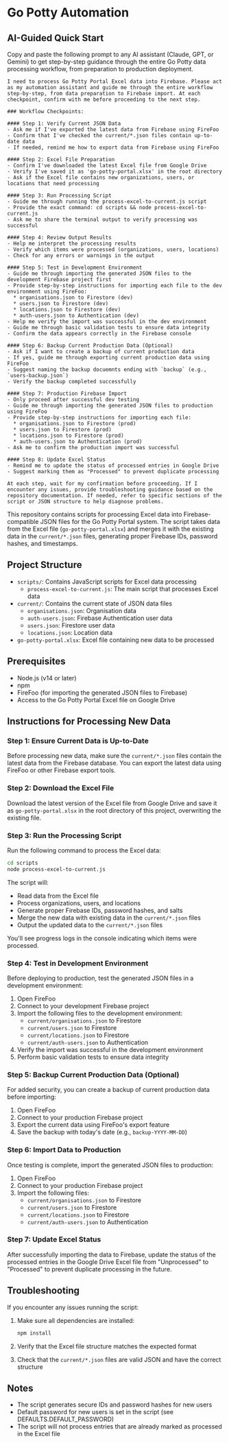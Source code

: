 # Go Potty Automation

## AI-Guided Quick Start
Copy and paste the following prompt to any AI assistant (Claude, GPT, or Gemini) to get step-by-step guidance through the entire Go Potty data processing workflow, from preparation to production deployment.

```
I need to process Go Potty Portal Excel data into Firebase. Please act as my automation assistant and guide me through the entire workflow step-by-step, from data preparation to Firebase import. At each checkpoint, confirm with me before proceeding to the next step.

### Workflow Checkpoints:

#### Step 1: Verify Current JSON Data
- Ask me if I've exported the latest data from Firebase using FireFoo
- Confirm that I've checked the current/*.json files contain up-to-date data
- If needed, remind me how to export data from Firebase using FireFoo

#### Step 2: Excel File Preparation
- Confirm I've downloaded the latest Excel file from Google Drive
- Verify I've saved it as 'go-potty-portal.xlsx' in the root directory
- Ask if the Excel file contains new organizations, users, or locations that need processing

#### Step 3: Run Processing Script
- Guide me through running the process-excel-to-current.js script
- Provide the exact command: cd scripts && node process-excel-to-current.js
- Ask me to share the terminal output to verify processing was successful

#### Step 4: Review Output Results
- Help me interpret the processing results
- Verify which items were processed (organizations, users, locations)
- Check for any errors or warnings in the output

#### Step 5: Test in Development Environment
- Guide me through importing the generated JSON files to the development Firebase project first
- Provide step-by-step instructions for importing each file to the dev environment using FireFoo:
  * organisations.json to Firestore (dev)
  * users.json to Firestore (dev)
  * locations.json to Firestore (dev)
  * auth-users.json to Authentication (dev)
- Help me verify the import was successful in the dev environment
- Guide me through basic validation tests to ensure data integrity
- Confirm the data appears correctly in the Firebase console

#### Step 6: Backup Current Production Data (Optional)
- Ask if I want to create a backup of current production data
- If yes, guide me through exporting current production data using FireFoo
- Suggest naming the backup docuemnts ending with `backup` (e.g., `users-backup.json`)
- Verify the backup completed successfully

#### Step 7: Production Firebase Import
- Only proceed after successful dev testing
- Guide me through importing the generated JSON files to production using FireFoo
- Provide step-by-step instructions for importing each file:
  * organisations.json to Firestore (prod)
  * users.json to Firestore (prod)
  * locations.json to Firestore (prod)
  * auth-users.json to Authentication (prod)
- Ask me to confirm the production import was successful

#### Step 8: Update Excel Status
- Remind me to update the status of processed entries in Google Drive
- Suggest marking them as "Processed" to prevent duplicate processing

At each step, wait for my confirmation before proceeding. If I encounter any issues, provide troubleshooting guidance based on the repository documentation. If needed, refer to specific sections of the script or JSON structure to help diagnose problems.
```

This repository contains scripts for processing Excel data into Firebase-compatible JSON files for the Go Potty Portal system. The script takes data from the Excel file (`go-potty-portal.xlsx`) and merges it with the existing data in the `current/*.json` files, generating proper Firebase IDs, password hashes, and timestamps.

## Project Structure

- `scripts/`: Contains JavaScript scripts for Excel data processing
  - `process-excel-to-current.js`: The main script that processes Excel data
- `current/`: Contains the current state of JSON data files
  - `organisations.json`: Organisation data
  - `auth-users.json`: Firebase Authentication user data
  - `users.json`: Firestore user data
  - `locations.json`: Location data
- `go-potty-portal.xlsx`: Excel file containing new data to be processed

## Prerequisites

- Node.js (v14 or later)
- npm
- FireFoo (for importing the generated JSON files to Firebase)
- Access to the Go Potty Portal Excel file on Google Drive

## Instructions for Processing New Data

### Step 1: Ensure Current Data is Up-to-Date

Before processing new data, make sure the `current/*.json` files contain the latest data from the Firebase database. You can export the latest data using FireFoo or other Firebase export tools.

### Step 2: Download the Excel File

Download the latest version of the Excel file from Google Drive and save it as `go-potty-portal.xlsx` in the root directory of this project, overwriting the existing file.

### Step 3: Run the Processing Script

Run the following command to process the Excel data:

```bash
cd scripts
node process-excel-to-current.js
```

The script will:
- Read data from the Excel file
- Process organizations, users, and locations
- Generate proper Firebase IDs, password hashes, and salts
- Merge the new data with existing data in the `current/*.json` files
- Output the updated data to the `current/*.json` files

You'll see progress logs in the console indicating which items were processed.

### Step 4: Test in Development Environment

Before deploying to production, test the generated JSON files in a development environment:

1. Open FireFoo
2. Connect to your development Firebase project
3. Import the following files to the development environment:
   - `current/organisations.json` to Firestore
   - `current/users.json` to Firestore
   - `current/locations.json` to Firestore
   - `current/auth-users.json` to Authentication
4. Verify the import was successful in the development environment
5. Perform basic validation tests to ensure data integrity

### Step 5: Backup Current Production Data (Optional)

For added security, you can create a backup of current production data before importing:

1. Open FireFoo
2. Connect to your production Firebase project
3. Export the current data using FireFoo's export feature
4. Save the backup with today's date (e.g., `backup-YYYY-MM-DD`)

### Step 6: Import Data to Production

Once testing is complete, import the generated JSON files to production:

1. Open FireFoo
2. Connect to your production Firebase project
3. Import the following files:
   - `current/organisations.json` to Firestore
   - `current/users.json` to Firestore
   - `current/locations.json` to Firestore
   - `current/auth-users.json` to Authentication

### Step 7: Update Excel Status

After successfully importing the data to Firebase, update the status of the processed entries in the Google Drive Excel file from "Unprocessed" to "Processed" to prevent duplicate processing in the future.

## Troubleshooting

If you encounter any issues running the script:

1. Make sure all dependencies are installed:
   ```bash
   npm install
   ```

2. Verify that the Excel file structure matches the expected format

3. Check that the `current/*.json` files are valid JSON and have the correct structure

## Notes

- The script generates secure IDs and password hashes for new users
- Default password for new users is set in the script (see DEFAULTS.DEFAULT_PASSWORD)
- The script will not process entries that are already marked as processed in the Excel file
